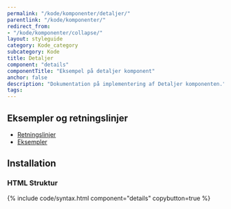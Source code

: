 ```yaml
---
permalink: "/kode/komponenter/detaljer/"
parentlink: "/kode/komponenter/"
redirect_from:
- "/kode/komponenter/collapse/"
layout: styleguide
category: Kode_category
subcategory: Kode
title: Detaljer
component: "details"
componentTitle: "Eksempel på detaljer komponent"
anchor: false
description: "Dokumentation på implementering af Detaljer komponenten."
tags:
---
```


## Eksempler og retningslinjer
<ul class="nobullet-list">
    <li><a href="/komponenter/detaljer/#retningslinjer">Retningslinjer</a></li>
    <li><a href="/komponenter/detaljer/">Eksempler</a></li>
</ul>

## Installation

### HTML Struktur

{% include code/syntax.html component="details" copybutton=true %}
